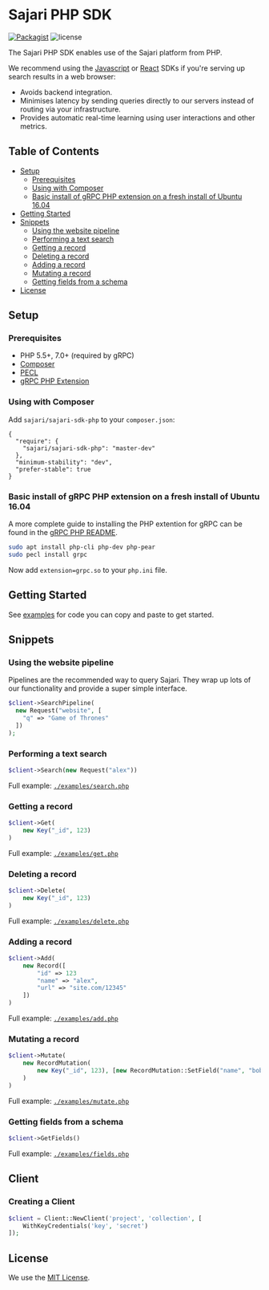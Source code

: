 # Sajari PHP SDK

[![Packagist](https://img.shields.io/packagist/v/sajari/sajari-sdk-php.svg?style=flat-square)]() ![license](http://img.shields.io/badge/license-MIT-green.svg?style=flat-square)

The Sajari PHP SDK enables use of the Sajari platform from PHP.

We recommend using the [Javascript](https://github.com/sajari/sajari-sdk-js) or [React](https://github.com/sajari/sajari-sdk-react) SDKs if you're serving up search results in a web browser:

- Avoids backend integration.
- Minimises latency by sending queries directly to our servers instead of routing via your infrastructure.
- Provides automatic real-time learning using user interactions and other metrics.

## Table of Contents

* [Setup](#setup)
  * [Prerequisites](#prerequisites)
  * [Using with Composer](#using-with-composer)
  * [Basic install of gRPC PHP extension on a fresh install of Ubuntu 16.04](#basic-install-of-grpc-php-extension-on-a-fresh-install-of-ubuntu-1604)
* [Getting Started](#getting-started)
* [Snippets](#snippets)
  * [Using the website pipeline](#using-the-website-pipeline)
  * [Performing a text search](#performing-a-text-search)
  * [Getting a record](#getting-a-record)
  * [Deleting a record](#deleting-a-record)
  * [Adding a record](#adding-a-record)
  * [Mutating a record](#mutating-a-record)
  * [Getting fields from a schema](#getting-fields-from-a-schema)
* [License](#license)

## Setup

### Prerequisites

- PHP 5.5+, 7.0+ (required by gRPC)
- [Composer](https://getcomposer.org/)
- [PECL](https://pecl.php.net/)
- [gRPC PHP Extension](https://pecl.php.net/package/gRPC)

### Using with Composer

Add `sajari/sajari-sdk-php` to your `composer.json`:
```
{
  "require": {
    "sajari/sajari-sdk-php": "master-dev"
  },
  "minimum-stability": "dev",
  "prefer-stable": true
}
```

### Basic install of gRPC PHP extension on a fresh install of Ubuntu 16.04

A more complete guide to installing the PHP extention for gRPC can be found in the [gRPC PHP README](https://github.com/grpc/grpc/tree/master/src/php).

```bash
sudo apt install php-cli php-dev php-pear
sudo pecl install grpc
```

Now add `extension=grpc.so` to your `php.ini` file.

## Getting Started

See [examples](./examples) for code you can copy and paste to get started.

## Snippets

### Using the website pipeline

Pipelines are the recommended way to query Sajari. They wrap up lots of our functionality and provide a super simple interface.

```php
$client->SearchPipeline(
  new Request("website", [
    "q" => "Game of Thrones"
  ])
);
```

### Performing a text search

```php
$client->Search(new Request("alex"))
```

Full example: [`./examples/search.php`](./examples/search.php)

### Getting a record

```php
$client->Get(
    new Key("_id", 123)
)
```

Full example: [`./examples/get.php`](./examples/get.php)

### Deleting a record

```php
$client->Delete(
    new Key("_id", 123)
)
```

Full example: [`./examples/delete.php`](./examples/delete.php)

### Adding a record

```php
$client->Add(
    new Record([
        "id" => 123
        "name" => "alex",
        "url" => "site.com/12345"
    ])
)
```

Full example: [`./examples/add.php`](./examples/add.php)

### Mutating a record

```php
$client->Mutate(
    new RecordMutation(
        new Key("_id", 123), [new RecordMutation::SetField("name", "bob")]
    )
)
```

Full example: [`./examples/mutate.php`](./examples/mutate.php)

### Getting fields from a schema

```php
$client->GetFields()
```

Full example: [`./examples/fields.php`](./examples/fields.php)

## Client

### Creating a Client

```php
$client = Client::NewClient('project', 'collection', [
    WithKeyCredentials('key', 'secret')
]);
```

## License

We use the [MIT License](./LICENSE.md).
